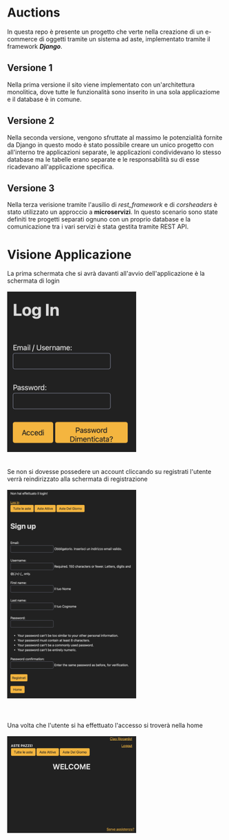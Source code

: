# Auctions
In questa repo è presente un progetto che verte nella creazione di un e-commerce di oggetti tramite un sistema ad aste, implementato tramite il framework ***Django***.

## Versione 1
Nella prima versione il sito viene implementato con un'architettura monolitica, dove tutte le funzionalità sono inserito in una sola applicaziome e il database è in comune.

## Versione 2
Nella seconda versione, vengono sfruttate al massimo le potenzialità fornite da Django in questo modo è stato possibile creare un unico progetto con all'interno tre applicazioni separate, le applicazioni condividevano lo stesso database ma le tabelle erano separate e le responsabilità su di esse ricadevano all'applicazione specifica.

## Versione 3
Nella terza verisione tramite l'ausilio di *rest_framework* e di *corsheaders* è stato utilizzato un approccio a **microservizi**. In questo scenario sono state definiti tre progetti separati ognuno con un proprio database e la comunicazione tra i vari servizi è stata gestita tramite REST API.

# Visione Applicazione 
La prima schermata che si avrà davanti all'avvio dell'applicazione è la schermata di login
<br/> <br/> 
<img src="https://github.com/Raciti/Auction/blob/main/Img/login.png" alt="Img1" width="300"/>
<br/> <br/>  <br/> 
Se non si dovesse possedere un account cliccando su registrati l'utente verrà reindirizzato alla schermata di registrazione
<br/> <br/> 
<img src="https://github.com/Raciti/Auction/blob/main/Img/register.png" alt="Img0" width="300"/>  
<br/> <br/> <br/> 
Una volta che l'utente si ha effettuato l'accesso si troverà nella home
<br/> <br/> 
<img src="https://github.com/Raciti/Auction/blob/main/Img/home.png" alt="Img1" width="300"/>
